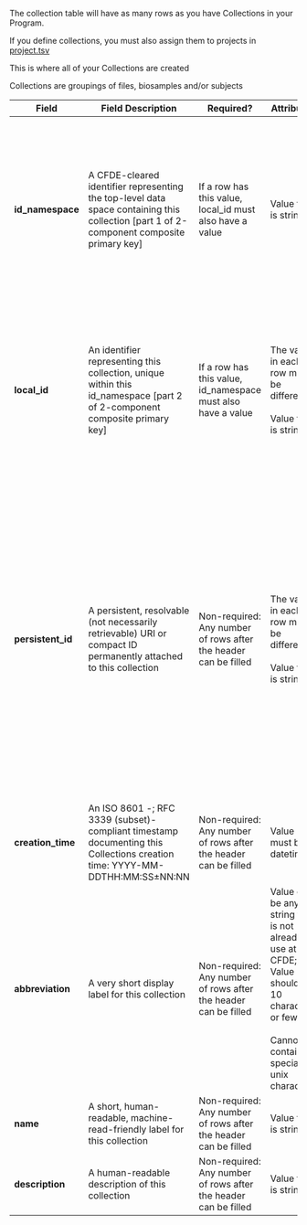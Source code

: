 The collection table will have as many rows as you have Collections in your Program. 

If you define collections, you must also assign them to projects in [project.tsv](./TableInfo:-project.tsv)

This is where all of your Collections are created

Collections are groupings of files, biosamples and/or subjects	

Field | Field Description | Required? |  Attributes | Extra Info 
------|-------------------|-----------|-------------|------------
**id_namespace** | A CFDE-cleared identifier representing the top-level data space containing this collection [part 1 of 2-component composite primary key] | If a row has this value, local_id must also have a value | Value type is string | If your program has not implemented multiple id_namespaces, this will be exactly the same for all rows <br /><br /> This will be the value of `id_namespace` in [project.tsv](./TableInfo:-project.tsv) for the overarching project in your program and/or the value of project_id_namespace in [primary_dcc_contact](./TableInfo:-primary_dcc_contact.tsv)
**local_id** | An identifier representing this collection, unique within this id_namespace [part 2 of 2-component composite primary key] | If a row has this value, id_namespace must also have a value | The value in each row must be different<br /><br /> Value type is string| Each individual collection needs a unique local_id value (every row should be different). <br /><br />The local_id column appears in many tables but values should not be repeated across tables. e.g. 'file' local_id is a separate concept from 'biosample' local_id. 
**persistent_id** | A persistent, resolvable (not necessarily retrievable) URI or compact ID permanently attached to this collection | Non-required: Any number of rows after the header can be filled | The value in each row must be different <br /><br />Value type is string | Meant to serve as a permanent address to which landing pages (which summarize metadata associated with this collection) and other relevant annotations and functions can optionally be attached, including information enabling resolution to a network location from which the file can be downloaded. **Actual network locations must not be embedded directly within this identifier: one level of indirection is required in order to protect persistent_id values from changes in network location over time as files are moved around.**
**creation_time** | An ISO 8601 -; RFC 3339 (subset)-compliant timestamp documenting this Collections creation time: YYYY-MM-DDTHH:MM:SS±NN:NN  | Non-required: Any number of rows after the header can be filled | Value must be datetime  | Example valid dates: <br />`2021-01-08`<br />`2021-01-08T00:45:40Z`><br /> `2021-01-08T00:45:40+00:00`
**abbreviation** | A very short display label for this collection |Non-required: Any number of rows after the header can be filled  | Value can be any string that is not already in use at the CFDE; Value should be 10 characters or fewer <br /><br /> Cannot contain special unix characters| This is the display abbreviation for this collection in the portal
**name** | A short, human-readable, machine-read-friendly label for this collection | Non-required: Any number of rows after the header can be filled  | Value type is string | This is the display name for this collection in the portal
**description** | A human-readable description of this collection |  Non-required: Any number of rows after the header can be filled  | Value type is string | This is the display description for this collection in the portal